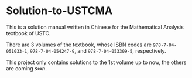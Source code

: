 # Solution-to-USTCMA

This is a solution manual written in Chinese for the Mathematical Analysis textbook of USTC.

There are 3 volumes of the textbook, whose ISBN codes are `978-7-04-051033-1`, `978-7-04-054247-9`, and `978-7-04-053309-5`, respectively.

This project only contains solutions to the 1st volume up to now, the others are coming $s \infty n$.
